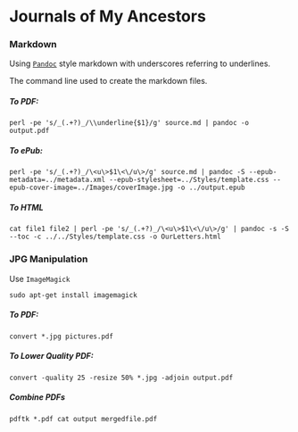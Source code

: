 # Journals of My Ancestors

### Markdown

Using [`Pandoc`](http://johnmacfarlane.net/pandoc/) style markdown with underscores referring to underlines.

The command line used to create the markdown files.

##### To PDF:

~~~
perl -pe 's/_(.+?)_/\\underline{$1}/g' source.md | pandoc -o output.pdf
~~~

##### To ePub:

~~~
perl -pe 's/_(.+?)_/\<u\>$1\<\/u\>/g' source.md | pandoc -S --epub-metadata=../metadata.xml --epub-stylesheet=../Styles/template.css --epub-cover-image=../Images/coverImage.jpg -o ../output.epub
~~~

##### To HTML

~~~
cat file1 file2 | perl -pe 's/_(.+?)_/\<u\>$1\<\/u\>/g' | pandoc -s -S --toc -c ../../Styles/template.css -o OurLetters.html
~~~
### JPG Manipulation

Use `ImageMagick`

~~~
sudo apt-get install imagemagick
~~~

##### To PDF:

~~~
convert *.jpg pictures.pdf
~~~

##### To Lower Quality PDF:

~~~
convert -quality 25 -resize 50% *.jpg -adjoin output.pdf
~~~

##### Combine PDFs

~~~
pdftk *.pdf cat output mergedfile.pdf
~~~

